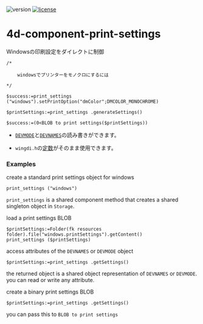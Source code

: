![version](https://img.shields.io/badge/version-18%2B-EB8E5F)
[![license](https://img.shields.io/github/license/miyako/4d-component-print-settings)](LICENSE)

# 4d-component-print-settings
Windowsの印刷設定をダイレクトに制御


```4d
/*
	
	windowsでプリンターをモノクロにするには
	
*/

$success:=print_settings ("windows").setPrintOption("dmColor";DMCOLOR_MONOCHROME)

$printSettings:=print_settings .generateSettings()

$success:=(0<BLOB to print settings($printSettings))
```

* [`DEVMODE`](https://docs.microsoft.com/en-us/windows/win32/api/wingdi/ns-wingdi-devmodew)と[`DEVNAMES`](https://docs.microsoft.com/en-us/windows/win32/api/commdlg/ns-commdlg-devnames)の読み書きができます。

* `wingdi.h`の[定数](https://github.com/miyako/4d-component-print-settings/blob/main/print_settings/Resources/constants.xlf)がそのまま使用できます。

### Examples

create a standard print settings object for windows

```4d
print_settings ("windows")
```

`print_settings` is a shared component method that creates a shared singleton object in `Storage`.

load a print settings BLOB 

```4d
$printSettings:=Folder(fk resources folder).file("windows.printSettings").getContent()
print_settings ($printSettings)
```

access attributes of the `DEVNAMES` or `DEVMODE` object

```4d
$printSettings:=print_settings .getSettings()
```

the returned object is a shared object representation of `DEVNAMES` or `DEVMODE`. you can read or write any attribute.

create a binary print settings BLOB

```4d
$printSettings:=print_settings .getSettings()
```

you can pass this to ``BLOB to print settings``


